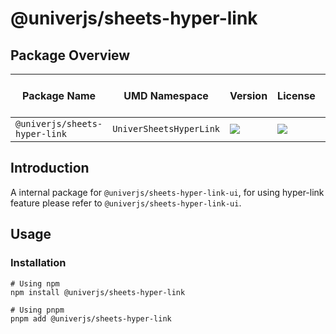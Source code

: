 # @univerjs/sheets-hyper-link

## Package Overview

| Package Name | UMD Namespace | Version | License | Downloads | Contains CSS | Contains i18n locales |
| --- | --- | --- | --- | --- | :---: | :---: |
| `@univerjs/sheets-hyper-link` | `UniverSheetsHyperLink` | [![][npm-version-shield]][npm-version-link] | ![][npm-license-shield] | ![][npm-downloads-shield] | ❌ | ❌ |

## Introduction

A internal package for `@univerjs/sheets-hyper-link-ui`, for using hyper-link feature please refer to `@univerjs/sheets-hyper-link-ui`.

## Usage

### Installation

```shell
# Using npm
npm install @univerjs/sheets-hyper-link

# Using pnpm
pnpm add @univerjs/sheets-hyper-link
```

<!-- Links -->
[npm-version-shield]: https://img.shields.io/npm/v/@univerjs/sheets-hyper-link?style=flat-square
[npm-version-link]: https://npmjs.com/package/@univerjs/sheets-hyper-link
[npm-license-shield]: https://img.shields.io/npm/l/@univerjs/sheets-hyper-link?style=flat-square
[npm-downloads-shield]: https://img.shields.io/npm/dm/@univerjs/sheets-hyper-link?style=flat-square
